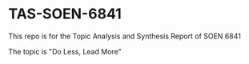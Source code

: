 # TAS-SOEN-6841
This repo is for the Topic Analysis and Synthesis Report of SOEN 6841


The topic is "Do Less, Lead More"
